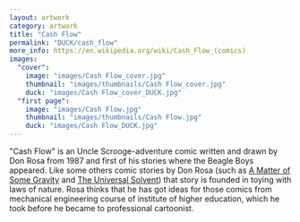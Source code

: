 ```yaml
---
layout: artwork
category: artwork
title: "Cash Flow"
permalink: "DUCK/cash_flow"
more_info: https://en.wikipedia.org/wiki/Cash_Flow_(comics)
images:
  "cover":
    image: "images/Cash Flow_cover.jpg"
    thumbnail: "images/thumbnails/Cash Flow_cover.jpg"
    duck: "images/Cash Flow_cover_DUCK.jpg"
  "first page":
    image: "images/Cash Flow.jpg"
    thumbnail: "images/thumbnails/Cash Flow.jpg"
    duck: "images/Cash Flow_DUCK.jpg"
---
```


"Cash Flow" is an Uncle Scrooge-adventure comic written and drawn by Don Rosa from 1987 and first of his stories where the Beagle Boys appeared. Like some others comic stories by Don Rosa (such as [A Matter of Some Gravity](/DUCK/a_matter_of_some_gravity) and [The Universal Solvent](/DUCK/the_universal_solvent)) that story is founded in toying with laws of nature. Rosa thinks that he has got ideas for those comics from mechanical engineering course of institute of higher education, which he took before he became to professional cartoonist.
